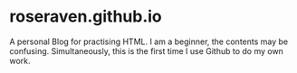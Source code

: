 # roseraven.github.io
A personal Blog for practising HTML. 
I am a beginner, the contents may be confusing. Simultaneously, this is the first time I use Github to do my own work.
